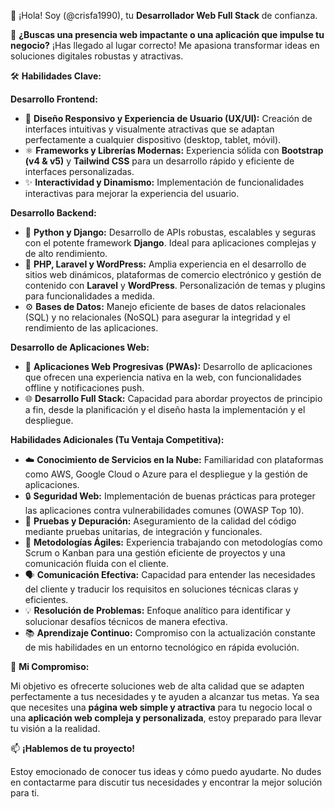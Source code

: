 👋 ¡Hola! Soy (@crisfa1990), tu **Desarrollador Web Full Stack** de confianza.

🚀 **¿Buscas una presencia web impactante o una aplicación que impulse tu negocio?** ¡Has llegado al lugar correcto! Me apasiona transformar ideas en soluciones digitales robustas y atractivas.

🛠️ **Habilidades Clave:**

**Desarrollo Frontend:**

* 🎨 **Diseño Responsivo y Experiencia de Usuario (UX/UI):** Creación de interfaces intuitivas y visualmente atractivas que se adaptan perfectamente a cualquier dispositivo (desktop, tablet, móvil).
* ⚛️ **Frameworks y Librerías Modernas:** Experiencia sólida con **Bootstrap (v4 & v5)** y **Tailwind CSS** para un desarrollo rápido y eficiente de interfaces personalizadas.
* ✨ **Interactividad y Dinamismo:** Implementación de funcionalidades interactivas para mejorar la experiencia del usuario.

**Desarrollo Backend:**

* 🐍 **Python y Django:** Desarrollo de APIs robustas, escalables y seguras con el potente framework **Django**. Ideal para aplicaciones complejas y de alto rendimiento.
* 🐘 **PHP, Laravel y WordPress:** Amplia experiencia en el desarrollo de sitios web dinámicos, plataformas de comercio electrónico y gestión de contenido con **Laravel** y **WordPress**. Personalización de temas y plugins para funcionalidades a medida.
* ⚙️ **Bases de Datos:** Manejo eficiente de bases de datos relacionales (SQL) y no relacionales (NoSQL) para asegurar la integridad y el rendimiento de las aplicaciones.

**Desarrollo de Aplicaciones Web:**

* 📱 **Aplicaciones Web Progresivas (PWAs):** Desarrollo de aplicaciones que ofrecen una experiencia nativa en la web, con funcionalidades offline y notificaciones push.
* 🌐 **Desarrollo Full Stack:** Capacidad para abordar proyectos de principio a fin, desde la planificación y el diseño hasta la implementación y el despliegue.

**Habilidades Adicionales (Tu Ventaja Competitiva):**

* ☁️ **Conocimiento de Servicios en la Nube:** Familiaridad con plataformas como AWS, Google Cloud o Azure para el despliegue y la gestión de aplicaciones.
* 🔒 **Seguridad Web:** Implementación de buenas prácticas para proteger las aplicaciones contra vulnerabilidades comunes (OWASP Top 10).
* 🧪 **Pruebas y Depuración:** Aseguramiento de la calidad del código mediante pruebas unitarias, de integración y funcionales.
* 🤝 **Metodologías Ágiles:** Experiencia trabajando con metodologías como Scrum o Kanban para una gestión eficiente de proyectos y una comunicación fluida con el cliente.
* 🗣️ **Comunicación Efectiva:** Capacidad para entender las necesidades del cliente y traducir los requisitos en soluciones técnicas claras y eficientes.
* 💡 **Resolución de Problemas:** Enfoque analítico para identificar y solucionar desafíos técnicos de manera efectiva.
* 📚 **Aprendizaje Continuo:** Compromiso con la actualización constante de mis habilidades en un entorno tecnológico en rápida evolución.

🎯 **Mi Compromiso:**

Mi objetivo es ofrecerte soluciones web de alta calidad que se adapten perfectamente a tus necesidades y te ayuden a alcanzar tus metas. Ya sea que necesites una **página web simple y atractiva** para tu negocio local o una **aplicación web compleja y personalizada**, estoy preparado para llevar tu visión a la realidad.

📫 **¡Hablemos de tu proyecto!**

Estoy emocionado de conocer tus ideas y cómo puedo ayudarte. No dudes en contactarme para discutir tus necesidades y encontrar la mejor solución para ti.
